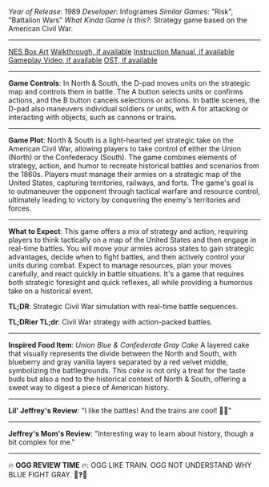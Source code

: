 *Year of Release*: 1989
*Developer*: Infogrames
*Similar Games*: "Risk", "Battalion Wars"
*What Kinda Game is this?*: Strategy game based on the American Civil War.

---
[NES Box Art](https://www.google.com/search?tbm=isch&q=NES+Box+Art+North+&+South) 
[Walkthrough, if available](https://www.google.com/search?q=Walkthrough+NES+North+&+South)
[Instruction Manual, if available](https://www.google.com/search?q=NES+Instruction+Manual+North+&+South)
[Gameplay Video, if available](https://www.youtube.com/results?search_query=gameplay+NES+North+&+South) 
[OST, if available](https://www.youtube.com/results?search_query=gameplay+NES+North+&+South+OST)

- - -
**Game Controls**:
In North & South, the D-pad moves units on the strategic map and controls them in battle. The A button selects units or confirms actions, and the B button cancels selections or actions. In battle scenes, the D-pad also maneuvers individual soldiers or units, with A for attacking or interacting with objects, such as cannons or trains.

- - -
**Game Plot**: 
North & South is a light-hearted yet strategic take on the American Civil War, allowing players to take control of either the Union (North) or the Confederacy (South). The game combines elements of strategy, action, and humor to recreate historical battles and scenarios from the 1860s. Players must manage their armies on a strategic map of the United States, capturing territories, railways, and forts. The game's goal is to outmaneuver the opponent through tactical warfare and resource control, ultimately leading to victory by conquering the enemy's territories and forces.

- - -
**What to Expect**: 
This game offers a mix of strategy and action, requiring players to think tactically on a map of the United States and then engage in real-time battles. You will move your armies across states to gain strategic advantages, decide when to fight battles, and then actively control your units during combat. Expect to manage resources, plan your moves carefully, and react quickly in battle situations. It's a game that requires both strategic foresight and quick reflexes, all while providing a humorous take on a historical event.

**TL;DR**:
Strategic Civil War simulation with real-time battle sequences.

**TL;DRier TL;dr**: 
Civil War strategy with action-packed battles.

---
**Inspired Food Item**: *Union Blue & Confederate Gray Cake*
A layered cake that visually represents the divide between the North and South, with blueberry and gray vanilla layers separated by a red velvet middle, symbolizing the battlegrounds. This *cake* is not only a treat for the taste buds but also a nod to the historical context of North & South, offering a sweet way to digest a piece of American history.

---
**Lil' Jeffrey's Review**: "I like the battles! And the trains are cool! 🚂💥"

---
**Jeffrey's Mom's Review**: "Interesting way to learn about history, though a bit complex for me."

---
🔥 **OGG REVIEW TIME** 🔥: OGG LIKE TRAIN. OGG NOT UNDERSTAND WHY BLUE FIGHT GRAY. 🚂❓🔨